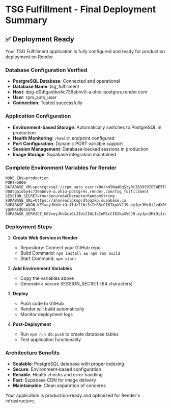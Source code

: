 # TSG Fulfillment - Final Deployment Summary

## ✅ Deployment Ready

Your TSG Fulfillment application is fully configured and ready for production deployment on Render.

### Database Configuration Verified
- **PostgreSQL Database**: Connected and operational
- **Database Name**: tsg_fulfillment
- **Host**: dpg-d0dtgaidbo4c739abnv0-a.ohio-postgres.render.com
- **User**: rpm_auto_user
- **Connection**: Tested successfully

### Application Configuration
- **Environment-based Storage**: Automatically switches to PostgreSQL in production
- **Health Monitoring**: `/health` endpoint configured
- **Port Configuration**: Dynamic PORT variable support
- **Session Management**: Database-backed sessions in production
- **Image Storage**: Supabase integration maintained

### Complete Environment Variables for Render

```
NODE_ENV=production
PORT=5000
DATABASE_URL=postgresql://rpm_auto_user:x0nth4SNq4DqSzyRtI839S9IE5WE5TG6@dpg-d0dtgaidbo4c739abnv0-a.ohio-postgres.render.com/tsg_fulfillment
SESSION_SECRET=YourSecure64CharacterRandomString
SUPABASE_URL=https://ahnneaclpkspcdtoqzkp.supabase.co
SUPABASE_ANON_KEY=eyJhbGciOiJIUzI1NiIsInR5cCI6IkpXVCJ9.eyJpc3MiOiJzdXBhYmFzZSIsInJlZiI6ImFobm5lYWNscGtzcGNkdG9xemtwIiwicm9sZSI6ImFub24iLCJpYXQiOjE3NDQ3MzgzNDcsImV4cCI6MjA2MDMxNDM0N30.3xfgsXV391EQynu_1PaSldkDiMf12-ygoRKsdQo5SnQ
SUPABASE_SERVICE_KEY=eyJhbGciOiJIUzI1NiIsInR5cCI6IkpXVCJ9.eyJpc3MiOiJzdXBhYmFzZSIsInJlZiI6ImFobm5lYWNscGtzcGNkdG9xemtwIiwicm9sZSI6InNlcnZpY2Vfcm9sZSIsImlhdCI6MTc0NDczODM0NywiZXhwIjoyMDYwMzE0MzQ3fQ.8chAkrs9jswOSCsTgSnSoClm3EUy_qjnhqbQDzuA8KU
```

### Deployment Steps

1. **Create Web Service in Render**
   - Repository: Connect your GitHub repo
   - Build Command: `npm install && npm run build`
   - Start Command: `npm start`

2. **Add Environment Variables**
   - Copy the variables above
   - Generate a secure SESSION_SECRET (64 characters)

3. **Deploy**
   - Push code to GitHub
   - Render will build automatically
   - Monitor deployment logs

4. **Post-Deployment**
   - Run `npm run db:push` to create database tables
   - Test application functionality

### Architecture Benefits

- **Scalable**: PostgreSQL database with proper indexing
- **Secure**: Environment-based configuration
- **Reliable**: Health checks and error handling
- **Fast**: Supabase CDN for image delivery
- **Maintainable**: Clean separation of concerns

Your application is production-ready and optimized for Render's infrastructure.
